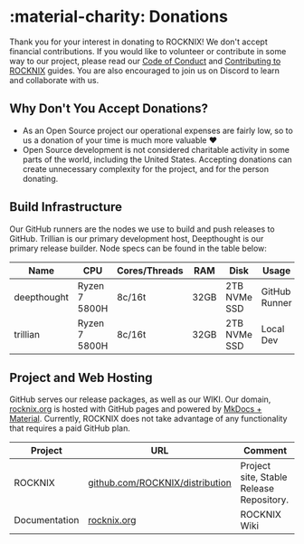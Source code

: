 # :material-charity: Donations

Thank you for your interest in donating to ROCKNIX! We don't accept financial contributions. If you would like to volunteer or contribute in some way to our project, please read our [Code of Conduct](contribute/code-of-conduct.md) and [Contributing to ROCKNIX](contribute/index.md) guides.  You are also encouraged to join us on Discord to learn and collaborate with us.

## Why Don't You Accept Donations?

* As an Open Source project our operational expenses are fairly low, so to us a donation of your time is much more valuable :heart:
* Open Source development is not considered charitable activity in some parts of the world, including the United States.  Accepting donations can create unnecessary complexity for the project, and for the person donating.
				
## Build Infrastructure

Our GitHub runners are the nodes we use to build and push releases to GitHub. Trillian is our primary development host, Deepthought is our primary release builder.  Node specs can be found in the table below:

| Name | CPU | Cores/Threads | RAM | Disk | Usage |
|----|----|----|----|----|----|
| deepthought | Ryzen 7 5800H | 8c/16t | 32GB | 2TB NVMe SSD | GitHub Runner |
| trillian | Ryzen 7 5800H | 8c/16t | 32GB | 2TB NVMe SSD | Local Dev |

## Project and Web Hosting

GitHub serves our release packages, as well as our WIKI.  Our domain, [rocknix.org](https://rocknix.org) is hosted with GitHub pages and powered by [MkDocs + Material](https://squidfunk.github.io/mkdocs-material/).  Currently, ROCKNIX does not take advantage of any functionality that requires a paid GitHub plan.

| Project | URL | Comment |
|----|----|----|
| ROCKNIX | [github.com/ROCKNIX/distribution](https://github.com/ROCKNIX/distribution) | Project site, Stable Release Repository. |
| Documentation | [rocknix.org](https://rocknix.org) | ROCKNIX Wiki |